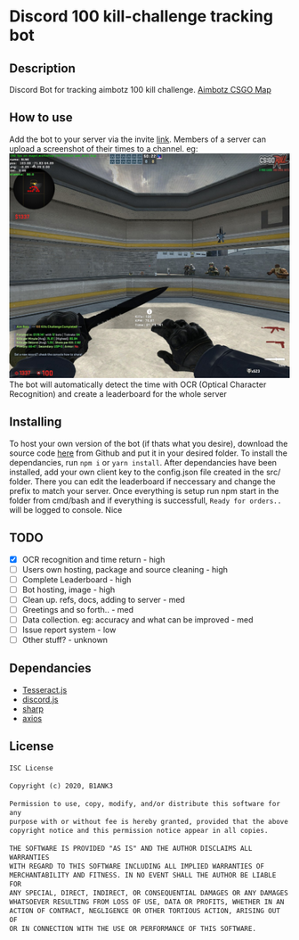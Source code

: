 # Discord 100 kill-challenge tracking bot #

## Description ##   

Discord Bot for tracking aimbotz 100 kill challenge. [Aimbotz CSGO Map](https://steamcommunity.com/sharedfiles/filedetails/?l=english&id=243702660)

## How to use ##

Add the bot to your server via the invite [link](#). Members of a server can upload a screenshot of their times to a channel.
eg: ![Example Upload Image](https://github.com/B1ANK3/discord_100kc/blob/master/examples/example.jpg)
The bot will automatically detect the time with OCR (Optical Character Recognition) and create a leaderboard for the whole server

## Installing ##

To host your own version of the bot (if thats what you desire), download the source code [here](#) from Github and put it in your desired folder.
To install the dependancies, run `npm i` or `yarn install`. After dependancies have been installed, add your own client key to the config.json file
created in the src/ folder. There you can edit the leaderboard if neccessary and change the prefix to match your server. Once everything is setup 
run npm start in the folder from cmd/bash and if everything is successfull, `Ready for orders..` will be logged to console. Nice

## TODO

- [x] OCR recognition and time return - high
- [ ] Users own hosting, package and source cleaning - high
- [ ] Complete Leaderboard - high
- [ ] Bot hosting, image - high
- [ ] Clean up. refs, docs, adding to server - med
- [ ] Greetings and so forth.. - med
- [ ] Data collection. eg: accuracy and what can be improved - med
- [ ] Issue report system - low 
- [ ] Other stuff? - unknown

## Dependancies ###

* [Tesseract.js](https://github.com/naptha/tesseract.js)
* [discord.js](https://github.com/discordjs/discord.js)
* [sharp](https://github.com/lovell/sharp)
* [axios](https://github.com/axios/axios)

## License ##

    ISC License

    Copyright (c) 2020, B1ANK3

    Permission to use, copy, modify, and/or distribute this software for any
    purpose with or without fee is hereby granted, provided that the above
    copyright notice and this permission notice appear in all copies.

    THE SOFTWARE IS PROVIDED "AS IS" AND THE AUTHOR DISCLAIMS ALL WARRANTIES
    WITH REGARD TO THIS SOFTWARE INCLUDING ALL IMPLIED WARRANTIES OF
    MERCHANTABILITY AND FITNESS. IN NO EVENT SHALL THE AUTHOR BE LIABLE FOR
    ANY SPECIAL, DIRECT, INDIRECT, OR CONSEQUENTIAL DAMAGES OR ANY DAMAGES
    WHATSOEVER RESULTING FROM LOSS OF USE, DATA OR PROFITS, WHETHER IN AN
    ACTION OF CONTRACT, NEGLIGENCE OR OTHER TORTIOUS ACTION, ARISING OUT OF
    OR IN CONNECTION WITH THE USE OR PERFORMANCE OF THIS SOFTWARE. 